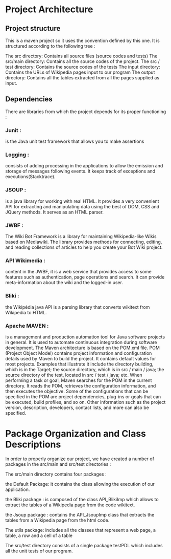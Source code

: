 
# Project Architecture

## Project structure 
This is a maven project so it uses the convention defined by this one. It is structured according to the following tree :

The src directory: Contains all source files (source codes and tests)
The src/main directory: Contains all the source codes of the project.
The src / test directory: Contains the source codes of the tests
The input directory: Contains the URLs of Wikipedia pages input to our program
The output directory: Contains all the tables extracted from all the pages supplied as input.

## Dependencies
There are libraries from which the project depends for its proper functioning :

### Junit :
is the Java unit test framework that allows you to make assertions

### Logging :
consists of adding processing in the applications to allow the emission and storage of messages following events. It keeps track of exceptions and executions(Stacktrace).

### JSOUP :
is a java library for working with real HTML. It provides a very convenient API for extracting and manipulating data using the best of DOM, CSS and JQuery methods. It serves as an HTML parser.

### JWBF  :
The Wiki Bot Framework is a library for maintaining Wikipedia-like Wikis based on Mediawiki. The library provides methods for connecting, editing, and reading collections of articles to help you create your Bot Wiki project.

### API Wikimedia : 
content in the JWBF, it is a web service that provides access to some features such as authentication, page operations and search. It can provide meta-information about the wiki and the logged-in user.
### Bliki :
the Wikipédia java API is a parsing library that converts wikitext from Wikipedia to HTML.

### Apache MAVEN :
is a management and production automation tool for Java software projects in general. It is used to automate continuous integration during software development.
The Maven architecture is based on the POM.xml file.
POM (Project Object Model) contains project information and configuration details used by Maven to build the project.
It contains default values ​​for most projects. Examples that illustrate it include the directory building, which is in the Target; 
the source directory, which is in src / main / java; the source directory of the test, located in src / test / java; etc.
When performing a task or goal, Maven searches for the POM in the current directory. It reads the POM, retrieves the configuration information, and then executes the objective.
Some of the configurations that can be specified in the POM are project dependencies, plug-ins or goals that can be executed, build profiles, and so on. Other information such as the project version, description, developers, contact lists, and more can also be specified.

# Package Organization and Class Descriptions

In order to properly organize our project, we have created a number of packages in the src/main and src/test directories :

The src/main directory contains four packages :

the Default Package: it contains the class allowing the execution of our application.

the Bliki package : is composed of the class API_BlikiImp which allows to extract the tables of a Wikipedia page from the code wikitext.

the Jsoup package : contains the API_JsoupImp class that extracts the tables from a Wikipedia page from the html code.

The utils package: includes all the classes that represent a web page, a table, a row and a cell of a table

The src/test directory consists of a single package  testPDL which includes all the unit tests of our program.
